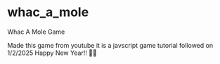 # whac_a_mole
Whac A Mole Game


Made this game from youtube
it is a javscript game
tutorial followed on 1/2/2025 
Happy New Year!! 🎇🎉
